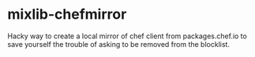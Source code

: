 # mixlib-chefmirror
Hacky way to create a local mirror of chef client from packages.chef.io to save yourself the trouble of asking to be removed from the blocklist.

